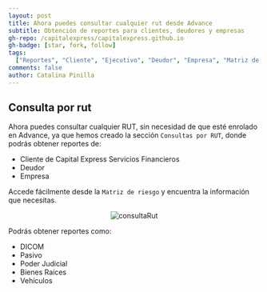 ```yaml
---
layout: post
title: Ahora puedes consultar cualquier rut desde Advance
subtitle: Obtención de reportes para clientes, deudores y empresas
gh-repo: /capitalexpress/capitalexpress.github.io
gh-badge: [star, fork, follow]
tags:
  ["Reportes", "Cliente", "Ejecutivo", "Deudor", "Empresa", "Matriz de riesgo"]
comments: false
author: Catalina Pinilla
---
```


## Consulta por rut

Ahora puedes consultar cualquier RUT, sin necesidad de que esté enrolado en Advance, ya que hemos creado la sección `Consultas por RUT`, donde podrás obtener reportes de:

- Cliente de Capital Express Servicios Financieros
- Deudor
- Empresa

Accede fácilmente desde la `Matriz de riesgo` y encuentra la información que necesitas.

<p align="center">
  <img src="https://cdn.capitalexpress.cl/img/consulta_rut.jpg" alt="consultaRut">
</p>

Podrás obtener reportes como:

- DICOM
- Pasivo
- Poder Judicial
- Bienes Raíces
- Vehículos
